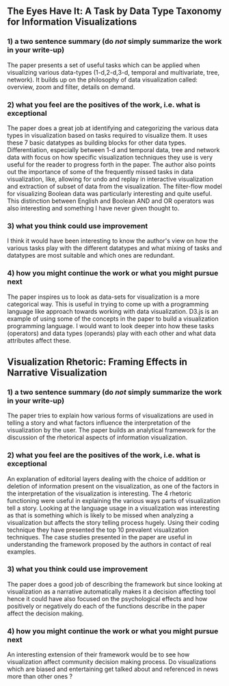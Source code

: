 ## The Eyes Have It: A Task by Data Type Taxonomy for Information Visualizations
### 1) a two sentence summary (do *not* simply summarize the work in your write-up)
The paper presents a set of useful tasks which can be applied when visualizing various data-types (1-d,2-d,3-d, temporal and multivariate, tree, network). It builds up on the philosophy of data visualization called: overview, zoom and filter, details on demand.

### 2) what you feel are the positives of the work, i.e. what is exceptional
The paper does a great job at identifying and categorizing the various data types in visualization based on tasks required to visualize them. It uses these 7 basic datatypes as building blocks for other data types. Differentiation, especially between 1-d and temporal data, tree and network data with focus on how specific visualization techniques they use is very useful for the reader to progress forth in the paper.  The author also points out the importance of some of the frequently missed tasks in data visualization, like, allowing for undo and replay in interactive visualization and extraction of subset of data from the visualization. The filter-flow model for visualizing Boolean data was particularly interesting and quite useful.
This distinction between English and Boolean AND and OR operators was also interesting and something I have never given thought to.

### 3) what you think could use improvement
I think it would have been interesting to know the author's view on how the various tasks play with the different datatypes and what mixing of tasks and datatypes are most suitable and which ones are redundant.     

### 4) how you might continue the work or what you might pursue next
The paper inspires us to look as data-sets for visualization is a more categorical way. This is useful in trying to come up with a programming language like approach towards working with data visualization. D3.js is an example of using some of the concepts in the paper to build a visualization programming language. I would want to look deeper into how these tasks (operators)   and data types (operands) play with each other and what data attributes affect these.


## Visualization Rhetoric: Framing Effects in Narrative Visualization
### 1) a two sentence summary (do *not* simply summarize the work in your write-up)
The paper tries to explain how various forms of visualizations are used in telling a story and what factors influence the interpretation of the visualization by the user. The paper builds an analytical framework for the discussion of the rhetorical aspects of information visualization.

### 2) what you feel are the positives of the work, i.e. what is exceptional
An explanation of editorial layers dealing with the choice of addition or deletion of information present on the visualization, as one of the factors in the interpretation of the visualization is interesting. The 4 rhetoric functioning were useful in explaining the various ways parts of visualization tell a story. Looking at the language usage in a visualization was interesting as that is something which is likely to be missed when analyzing a visualization but affects the story telling process hugely. Using their coding technique they have presented the top 10 prevalent visualization techniques. 
The case studies presented in the paper are useful in understanding the framework proposed by the authors in contact of real examples.

### 3) what you think could use improvement

The paper does a good job of describing the framework but since looking at visualization as a narrative automatically makes it a decision affecting tool hence it could have also focused on the psychological effects and how positively or negatively do each of the functions describe in the paper affect the decision making.

### 4) how you might continue the work or what you might pursue next
An interesting extension of their framework would be to see how visualization affect community decision making process. Do visualizations which are biased and entertaining get talked about and referenced in news more than other ones ?   
